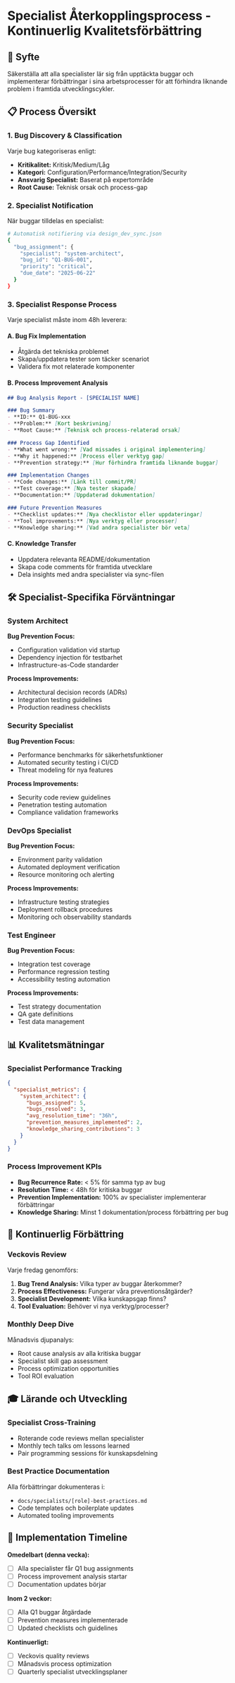 # Specialist Återkopplingsprocess - Kontinuerlig Kvalitetsförbättring

## 🎯 Syfte
Säkerställa att alla specialister lär sig från upptäckta buggar och implementerar förbättringar i sina arbetsprocesser för att förhindra liknande problem i framtida utvecklingscykler.

## 📋 Process Översikt

### 1. Bug Discovery & Classification
Varje bug kategoriseras enligt:
- **Kritikalitet:** Kritisk/Medium/Låg
- **Kategori:** Configuration/Performance/Integration/Security
- **Ansvarig Specialist:** Baserat på expertområde
- **Root Cause:** Teknisk orsak och process-gap

### 2. Specialist Notification
När buggar tilldelas en specialist:
```bash
# Automatisk notifiering via design_dev_sync.json
{
  "bug_assignment": {
    "specialist": "system-architect",
    "bug_id": "Q1-BUG-001",
    "priority": "critical",
    "due_date": "2025-06-22"
  }
}
```

### 3. Specialist Response Process
Varje specialist måste inom 48h leverera:

#### A. Bug Fix Implementation
- Åtgärda det tekniska problemet
- Skapa/uppdatera tester som täcker scenariot
- Validera fix mot relaterade komponenter

#### B. Process Improvement Analysis
```markdown
## Bug Analysis Report - [SPECIALIST NAME]

### Bug Summary
- **ID:** Q1-BUG-xxx
- **Problem:** [Kort beskrivning]
- **Root Cause:** [Teknisk och process-relaterad orsak]

### Process Gap Identified
- **What went wrong:** [Vad missades i original implementering]
- **Why it happened:** [Process eller verktyg gap]
- **Prevention strategy:** [Hur förhindra framtida liknande buggar]

### Implementation Changes
- **Code changes:** [Länk till commit/PR]
- **Test coverage:** [Nya tester skapade]
- **Documentation:** [Uppdaterad dokumentation]

### Future Prevention Measures
- **Checklist updates:** [Nya checklistor eller uppdateringar]
- **Tool improvements:** [Nya verktyg eller processer]
- **Knowledge sharing:** [Vad andra specialister bör veta]
```

#### C. Knowledge Transfer
- Uppdatera relevanta README/dokumentation
- Skapa code comments för framtida utvecklare
- Dela insights med andra specialister via sync-filen

## 🛠️ Specialist-Specifika Förväntningar

### System Architect
**Bug Prevention Focus:**
- Configuration validation vid startup
- Dependency injection för testbarhet
- Infrastructure-as-Code standarder

**Process Improvements:**
- Architectural decision records (ADRs)
- Integration testing guidelines
- Production readiness checklists

### Security Specialist
**Bug Prevention Focus:**
- Performance benchmarks för säkerhetsfunktioner
- Automated security testing i CI/CD
- Threat modeling för nya features

**Process Improvements:**
- Security code review guidelines
- Penetration testing automation
- Compliance validation frameworks

### DevOps Specialist
**Bug Prevention Focus:**
- Environment parity validation
- Automated deployment verification
- Resource monitoring och alerting

**Process Improvements:**
- Infrastructure testing strategies
- Deployment rollback procedures
- Monitoring och observability standards

### Test Engineer
**Bug Prevention Focus:**
- Integration test coverage
- Performance regression testing
- Accessibility testing automation

**Process Improvements:**
- Test strategy documentation
- QA gate definitions
- Test data management

## 📊 Kvalitetsmätningar

### Specialist Performance Tracking
```json
{
  "specialist_metrics": {
    "system_architect": {
      "bugs_assigned": 5,
      "bugs_resolved": 3,
      "avg_resolution_time": "36h",
      "prevention_measures_implemented": 2,
      "knowledge_sharing_contributions": 3
    }
  }
}
```

### Process Improvement KPIs
- **Bug Recurrence Rate:** < 5% för samma typ av bug
- **Resolution Time:** < 48h för kritiska buggar
- **Prevention Implementation:** 100% av specialister implementerar förbättringar
- **Knowledge Sharing:** Minst 1 dokumentation/process förbättring per bug

## 🔄 Kontinuerlig Förbättring

### Veckovis Review
Varje fredag genomförs:
1. **Bug Trend Analysis:** Vilka typer av buggar återkommer?
2. **Process Effectiveness:** Fungerar våra preventionsåtgärder?
3. **Specialist Development:** Vilka kunskapsgap finns?
4. **Tool Evaluation:** Behöver vi nya verktyg/processer?

### Monthly Deep Dive
Månadsvis djupanalys:
- Root cause analysis av alla kritiska buggar
- Specialist skill gap assessment
- Process optimization opportunities
- Tool ROI evaluation

## 🎓 Lärande och Utveckling

### Specialist Cross-Training
- Roterande code reviews mellan specialister
- Monthly tech talks om lessons learned
- Pair programming sessions för kunskapsdelning

### Best Practice Documentation
Alla förbättringar dokumenteras i:
- `docs/specialists/[role]-best-practices.md`
- Code templates och boilerplate updates
- Automated tooling improvements

## 🚀 Implementation Timeline

**Omedelbart (denna vecka):**
- [ ] Alla specialister får Q1 bug assignments
- [ ] Process improvement analysis startar
- [ ] Documentation updates börjar

**Inom 2 veckor:**
- [ ] Alla Q1 buggar åtgärdade
- [ ] Prevention measures implementerade
- [ ] Updated checklists och guidelines

**Kontinuerligt:**
- [ ] Veckovis quality reviews
- [ ] Månadsvis process optimization
- [ ] Quarterly specialist utvecklingsplaner